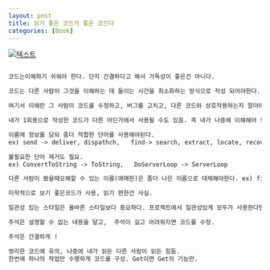 ```yaml
---
layout: post
title: 읽기 좋은 코드가 좋은 코드다
categories: [Book]
---
```


[![텍스트](http://image.yes24.com/momo/TopCate178/MidCate10/17793676.jpg)](http://www.yes24.com/Product/Goods/6692314?Acode=101)

```markdown

코드는이해하기 쉬워야 한다. 단지 간결하다고 해서 가독성이 좋은건 아니다.

코드는 다른 사람이 그것을 이해하는 데 들이는 시간을 최소화하는 방식으로 작성 되어야한다.

여기서 이해란 그 사람이 코드를 수정하고, 버그를 고치고, 다른 코드와 상호작용하는지 알아야 한다는 의미.

내가 1회용으로 작성한 코드가 다른 어딘가에서 사용될 수도 있음. 즉 내가 나중에 이해해야 되는 상황이 올수도 있다는 의미.

이름에 정보를 담되 좀더 적합한 단어를 사용해야된다. 
ex) send -> deliver, dispathch,   find-> search, extract, locate, recover

불필요한 단어 제거도 필요. 
ex) ConvertToString -> ToString,   DoServerLoop -> ServerLoop 

다른 사람이 봤을때오해할 수 있는 이름(애매한)은 좀더 나은 이름으로 대체해야한다. ex) filter()가 제거인지 고르는것인지 

미학적으로 보기 좋은코드가 사용, 읽기 편한건 사실.

일관성 있는 스타일은 올바른 스타일보다 중요하다. 프로젝트에서 일관성있게 모두가 사용한다면 올바른 스타일보다 나을수 있음.

주석은 설명할 수 없는 내용을 달고,  주석이 길고 어려워지면 코드를 수정.

주석은 간결하게 !

영리한 코드에 유의, 나중에 내가 읽든 다른 사람이 읽든 힘듬.
한번에 하나의 작업만 수행하게 코드를 구성. Get이면 Get의 기능만.
```
